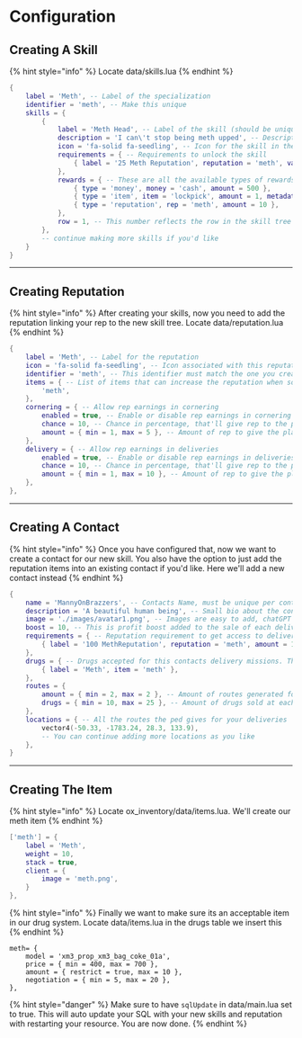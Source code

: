 # Configuration

## Creating A Skill

{% hint style="info" %}
Locate data/skills.lua
{% endhint %}

```lua
{
    label = 'Meth', -- Label of the specialization
    identifier = 'meth', -- Make this unique
    skills = {
        {
            label = 'Meth Head', -- Label of the skill (should be unique and different for each skill)
            description = 'I can\'t stop being meth upped', -- Description of the skill
            icon = 'fa-solid fa-seedling', -- Icon for the skill in the menu
            requirements = { -- Requirements to unlock the skill
                { label = '25 Meth Reputation', reputation = 'meth', value = 25 },
            },
            rewards = { -- These are all the available types of rewards
                { type = 'money', money = 'cash', amount = 500 },
                { type = 'item', item = 'lockpick', amount = 1, metadata = {} },
                { type = 'reputation', rep = 'meth', amount = 10 },
            },
            row = 1, -- This number reflects the row in the skill tree
        },
        -- continue making more skills if you'd like
    }
}
```

***

## Creating Reputation

{% hint style="info" %}
After creating your skills, now you need to add the reputation linking your rep to the new skill tree. Locate data/reputation.lua
{% endhint %}

```lua
{
    label = 'Meth', -- Label for the reputation
    icon = 'fa-solid fa-seedling', -- Icon associated with this reputation.
    identifier = 'meth', -- This identifier must match the one you created in skills to link them
    items = { -- List of items that can increase the reputation when sold
        'meth',
    },
    cornering = { -- Allow rep earnings in cornering
        enabled = true, -- Enable or disable rep earnings in cornering
        chance = 10, -- Chance in percentage, that'll give rep to the player each handoff
        amount = { min = 1, max = 5 }, -- Amount of rep to give the player per handoff
    },
    delivery = { -- Allow rep earnings in deliveries
        enabled = true, -- Enable or disable rep earnings in deliveries
        chance = 10, -- Chance in percentage, that'll give rep to the player each handoff
        amount = { min = 1, max = 10 }, -- Amount of rep to give the player per handoff
    },
},
```

***

## Creating A Contact

{% hint style="info" %}
Once you have configured that, now we want to create a contact for our new skill. You also have the option to just add the reputation items into an existing contact if you'd like. Here we'll add a new contact instead
{% endhint %}

```lua
{
    name = 'MannyOnBrazzers', -- Contacts Name, must be unique per contact. This is technically an identifier.
    description = 'A beautiful human being', -- Small bio about the contact
    image = './images/avatar1.png', -- Images are easy to add, chatGPT them if you'd like. Place them into the html/images folder and put the path here
    boost = 10, -- This is profit boost added to the sale of each delivery in percentage
    requirements = { -- Reputation requirement to get access to deliveries. You can add multiple requirements related to reputation, or you can remove requirements completely.
        { label = '100 MethReputation', reputation = 'meth', amount = 100 },
    },
    drugs = { -- Drugs accepted for this contacts delivery missions. There must be at least 1, but you can add multiple. This item must be in the items.lua data as well to retrieve the price and other information
        { label = 'Meth', item = 'meth' },
    },
    routes = {
        amount = { min = 2, max = 2 }, -- Amount of routes generated for this contact
        drugs = { min = 10, max = 25 }, -- Amount of drugs sold at each location
    },
    locations = { -- All the routes the ped gives for your deliveries
        vector4(-50.33, -1783.24, 28.3, 133.9),
        -- You can continue adding more locations as you like
    },
}
```

***

## Creating The Item

{% hint style="info" %}
Locate ox\_inventory/data/items.lua. We'll create our meth item
{% endhint %}

```lua
['meth'] = {
	label = 'Meth',
	weight = 10,
	stack = true,
	client = {
		image = 'meth.png',
	}
},
```

{% hint style="info" %}
Finally we want to make sure its an acceptable item in our drug system. Locate data/items.lua in the drugs table we insert this
{% endhint %}

```
meth= {
    model = 'xm3_prop_xm3_bag_coke_01a',
    price = { min = 400, max = 700 },
    amount = { restrict = true, max = 10 },
    negotiation = { min = 5, max = 20 },
},
```

{% hint style="danger" %}
Make sure to have `sqlUpdate` in data/main.lua set to true. This will auto update your SQL with your new skills and reputation with restarting your resource. You are now done.
{% endhint %}
